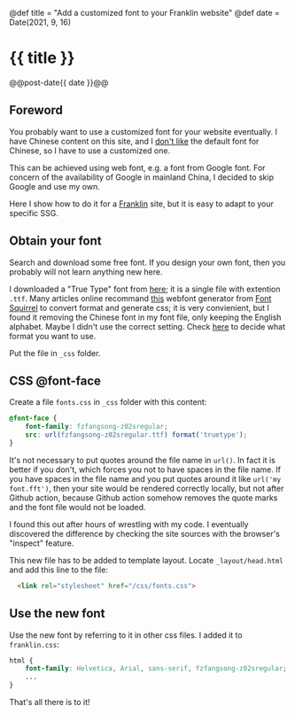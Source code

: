 @def title = "Add a customized font to your Franklin website"
@def date = Date(2021, 9, 16)

# {{ title }}
@@post-date{{ date }}@@


## Foreword

You probably want to use a customized font for your website eventually.
I have Chinese content on this site, and I [don't like](/chinese/fall-of-kai-font) the default font for Chinese, so I have to use a customized one.

This can be achieved using web font, e.g. a font from Google font.
For concern of the availability of Google in mainland China, I decided to skip Google and use my own.

Here I show how to do it for a [Franklin](https://franklinjl.org) site, but it is easy to adapt to your specific SSG.

## Obtain your font

Search and download some free font.
If you design your own font, then you probably will not learn anything new here.

I downloaded a "True Type" font from [here](https://chinesefonts.org/fonts/fzfangsong-z02s-regular); 
it is a single file with extention `.ttf`.
Many articles online recommand [this](https://www.fontsquirrel.com/tools/webfont-generator) webfont generator from [Font Squirrel](https://www.fontsquirrel.com/) to convert format and generate css; 
it is very convienient, but I found it removing the Chinese font in my font file, only keeping the English alphabet. 
Maybe I didn't use the correct setting. 
Check [here](https://www.w3schools.com/cssref/css3_pr_font-face_rule.asp) to decide what format you want to use.

Put the file in `_css` folder.

## CSS @font-face

Create a file `fonts.css` in `_css` folder with this content:

```css
@font-face {
    font-family: fzfangsong-z02sregular;
    src: url(fzfangsong-z02sregular.ttf) format('truetype');
}
```

It's not necessary to put quotes around the file name in `url()`.
In fact it is better if you don't, which forces you not to have spaces in the file name.
If you have spaces in the file name and you put quotes around it like `url('my font.fft')`,
then your site would be rendered correctly locally, but not after Github action, because Github action somehow removes the quote marks and the font file would not be loaded.

I found this out after hours of wrestling with my code. 
I eventually discovered the difference by checking the site sources with the browser's "inspect" feature.


This new file has to be added to template layout.
Locate `_layout/head.html` and add this line to the file:
```html
  <link rel="stylesheet" href="/css/fonts.css">
```


## Use the new font

Use the new font by referring to it in other css files.
I added it to `franklin.css`:
```css
html {
    font-family: Helvetica, Arial, sans-serif, fzfangsong-z02sregular;
    ...
}
```

That's all there is to it!